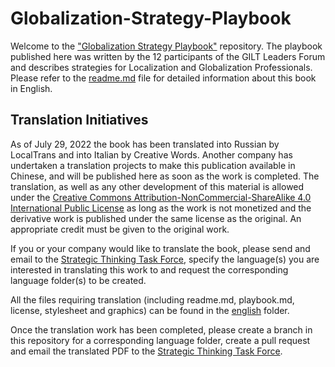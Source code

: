 # Globalization-Strategy-Playbook
Welcome to the ["Globalization Strategy Playbook"](https://github.com/GILT-Forum/Globalization-Strategy-Playbook/blob/main/english/playbook.md) repository. The playbook published here was written by the 12 participants of the GILT Leaders Forum and describes strategies for Localization and Globalization Professionals. Please refer to the [readme.md](https://github.com/GILT-Forum/Globalization-Strategy-Playbook/blob/main/english/README.md) file for detailed information about this book in English.


## Translation Initiatives
As of July 29, 2022 the book has been translated into Russian by LocalTrans and into Italian by Creative Words. Another company has undertaken a translation projects to make this publication available in Chinese, and will be published here as soon as the work is completed. The translation, as well as any other development of this material is allowed under the [Creative Commons Attribution-NonCommercial-ShareAlike 4.0 International Public License](https://creativecommons.org/licenses/by-nc-sa/4.0/deed.en) as long as the work is not monetized and the derivative work is published under the same license as the original. An appropriate credit must be given to the original work.

If you or your company would like to translate the book, please send and email to the [Strategic Thinking Task Force](mailto:StrategyPlaybook@gmail.com), specify the language(s) you are interested in translating this work to and request the corresponding language folder(s) to be created. 

All the files requiring translation (including readme.md, playbook.md, license, stylesheet and graphics) can be found in the [english](https://github.com/GILT-Forum/Globalization-Strategy-Playbook/tree/main/english) folder.

Once the translation work has been completed, please create a branch in this repository for a corresponding language folder, create a pull request and email the translated PDF to the [Strategic Thinking Task Force](mailto:StrategyPlaybook@gmail.com).

